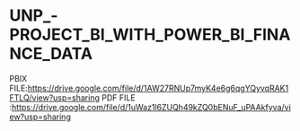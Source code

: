 # UNP_-PROJECT_BI_WITH_POWER_BI_FINANCE_DATA

PBIX FILE:https://drive.google.com/file/d/1AW27RNUp7myK4e6g6qgYQyvqRAK1FTLQ/view?usp=sharing
  PDF FILE :https://drive.google.com/file/d/1uWaz1l6ZUQh49kZQ0bENuF_uPAAkfyva/view?usp=sharing
